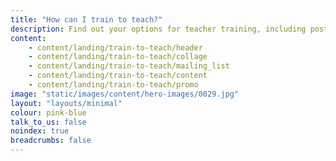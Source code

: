```yaml
---
title: "How can I train to teach?"
description: Find out your options for teacher training, including postgraduate teacher training, undergraduate teacher training, and the assessment only route to QTS.
content:
    - content/landing/train-to-teach/header
    - content/landing/train-to-teach/collage
    - content/landing/train-to-teach/mailing_list
    - content/landing/train-to-teach/content
    - content/landing/train-to-teach/promo
image: "static/images/content/hero-images/0029.jpg"
layout: "layouts/minimal"
colour: pink-blue
talk_to_us: false
noindex: true
breadcrumbs: false
---
```

